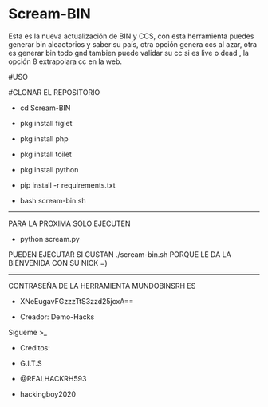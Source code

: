 # Scream-BIN
Esta es la nueva actualización de BIN y CCS, con esta herramienta puedes generar bin aleaotorios y saber su país, otra opción genera ccs al azar, otra es generar bin todo gnd tambien puede validar su cc si es live o dead , la opción 8 extrapolara cc en la web.

#USO

#CLONAR EL REPOSITORIO

- cd Scream-BIN

- pkg install figlet

- pkg install php

- pkg install toilet

- pkg install python

- pip install -r requirements.txt

- bash scream-bin.sh

*****

PARA LA PROXIMA SOLO EJECUTEN

- python scream.py

PUEDEN EJECUTAR SI GUSTAN ./scream-bin.sh PORQUE LE DA LA BIENVENIDA CON SU NICK =)

*****
CONTRASEÑA DE LA HERRAMIENTA MUNDOBINSRH ES

- XNeEugavFGzzzTtS3zzd25jcxA==

- Creador: Demo-Hacks

Sígueme >_

- Creditos:

- G.I.T.S 
- @REALHACKRH593
- hackingboy2020

